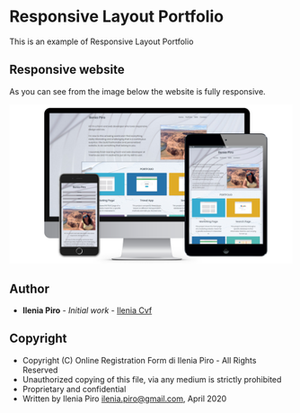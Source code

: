 # Responsive Layout Portfolio

This is an example of Responsive Layout Portfolio

## Responsive website

As you can see from the image below the website is fully responsive.

![Responsive Layout Portfolio](https://github.com/ileniapiro/responsive_layout_v3/raw/master/Responsive_Layout.png)

## Author

* **Ilenia Piro** - *Initial work* - [Ilenia Cvf](https://github.com/ileniapiro)

## Copyright

* Copyright (C) Online Registration Form di Ilenia Piro - All Rights Reserved
* Unauthorized copying of this file, via any medium is strictly prohibited
* Proprietary and confidential
* Written by Ilenia Piro <ilenia.piro@gmail.com>, April 2020
